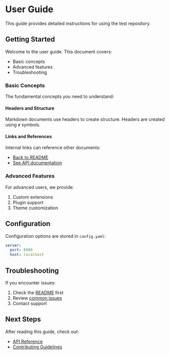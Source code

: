 # User Guide

This guide provides detailed instructions for using the test repository.

## Getting Started

Welcome to the user guide. This document covers:

- Basic concepts
- Advanced features
- Troubleshooting

### Basic Concepts

The fundamental concepts you need to understand:

#### Headers and Structure

Markdown documents use headers to create structure. Headers are created using `#` symbols.

#### Links and References

Internal links can reference other documents:

- [Back to README](README.md)
- [See API documentation](api.md)

### Advanced Features

For advanced users, we provide:

1. Custom extensions
2. Plugin support
3. Theme customization

## Configuration

Configuration options are stored in `config.yaml`:

```yaml
server:
  port: 8080
  host: localhost
```

## Troubleshooting

If you encounter issues:

1. Check the [README](README.md) first
2. Review [common issues](CONTRIBUTING.md)
3. Contact support

## Next Steps

After reading this guide, check out:

- [API Reference](api.md)
- [Contributing Guidelines](CONTRIBUTING.md)
